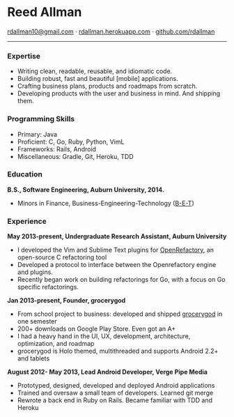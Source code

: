 # Reed Allman

<rdallman10@gmail.com> · [rdallman.herokuapp.com]  · [github.com/rdallman]

-------------------------------------------------------------------

### Expertise

  * Writing clean, readable, reusable, and idiomatic code.
  * Building robust, fast and beautiful [mobile] applications.
  * Crafting business plans, products and roadmaps from scratch.
  * Developing products with the user and business in mind. And shipping them.

### Programming Skills

  * Primary: Java
  * Proficient: C, Go, Ruby, Python, VimL
  * Frameworks: Rails, Android
  * Miscellaneous: Gradle, Git, Heroku, TDD

### Education

**B.S., Software Engineering, Auburn University, 2014.**

  *  Minors in Finance, Business-Engineering-Technology ([B-E-T])

### Experience

**May 2013-present, Undergraduate Research Assistant, Auburn University**

  *  I developed the Vim and Sublime Text plugins for [OpenRefactory], an
     open-source C refactoring tool
  *  Developed a protocol to interface between the Openrefactory engine 
     and plugins.
  *  Recently began work on building refactorings for Go, with a focus
     on Go specific refactorings.

**Jan 2013-present, Founder, grocerygod**

  *  From school project to business: developed and shipped [grocerygod] in one semester
  *  200+ downloads on Google Play Store. Even got an A+
  *  I had a heavy hand in the UI, UX, development, architecture, optimization, and roadmap
  *  grocerygod is Holo themed, multithreaded and supports Android 2.2+ and tablets

**August 2012- May 2013, Lead Android Developer, Verge Pipe Media**

  *  Prototyped, designed, developed and deployed Android applications
  *  Trained and oversaw a small team of developers. Learned git merge
  *  Rewrote a back end in Ruby on Rails. Became familiar with TDD and Heroku


[OpenRefactory]:http://openrefactory.org/
[grocerygod]:https://play.google.com/store/apps/details?id=com.bet.grocerygod
[B-E-T]:http://www.eng.auburn.edu/research/centers/twc/bet/directors-note.html
[Get Charitable]:https://play.google.com/store/apps/details?id=com.vergepipemedia.charitable
[rdallman.herokuapp.com]:http://rdallman.herokuapp.com
[github.com/rdallman]:http://github.com/rdallman

